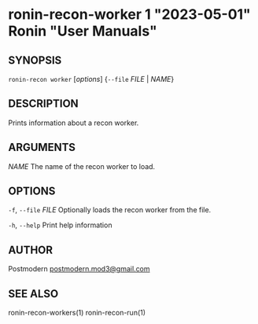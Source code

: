 # ronin-recon-worker 1 "2023-05-01" Ronin "User Manuals"

## SYNOPSIS

`ronin-recon worker` [*options*] {`--file` *FILE* \| *NAME*}

## DESCRIPTION

Prints information about a recon worker.

## ARGUMENTS

*NAME*
  The name of the recon worker to load.

## OPTIONS

`-f`, `--file` *FILE*
  Optionally loads the recon worker from the file.

`-h`, `--help`
  Print help information

## AUTHOR

Postmodern <postmodern.mod3@gmail.com>

## SEE ALSO

ronin-recon-workers(1) ronin-recon-run(1)
